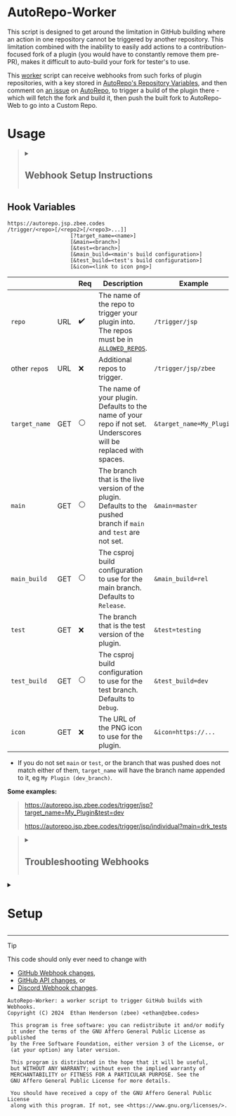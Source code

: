 # AutoRepo-Worker

This script is designed to get around the limitation in GitHub
building where an action in one repository cannot be 
triggered by another repository.
This limitation combined with the inability to easily add 
actions to a contribution-focused fork of a plugin (you would 
have to constantly remove them pre-PR),
makes it difficult to auto-build your fork for tester's to use.

This [worker](https://autorepo.jsp.zbee.codes/worker)
script can receive webhooks from such forks of plugin 
repositories, with a key stored in
[AutoRepo's Repository Variables](https://github.com/Just-Some-Plugins/AutoRepo/settings/variables/actions),
and then comment on [an issue](https://github.com/Just-Some-Plugins/AutoRepo/issues/1) on
[AutoRepo](https://github.com/Just-Some-Plugins/AutoRepo), to 
trigger a build of the plugin there - which will fetch the 
fork and build it, then push the built fork to AutoRepo-Web 
to go into a Custom Repo.

# Usage

<blockquote><details><summary>

## Webhook Setup Instructions

</summary>

To use this worker, you need to set up a webhook on your 
plugin's repository.

1. Go to your repository's settings.
2. Go to `Webhooks`.
3. Click `Add webhook`.
4. Set the `Payload URL` to `https://autorepo.jsp.zbee.codes/trigger/...`
   - Replace the `...` with your desired variables from below.
5. Set the `Content type` to `application/json`.
6. Set the `Secret` to the key you were given.
   - Your key must have access to the repos you attempt to 
     trigger [here](https://github.com/Just-Some-Plugins/AutoRepo/settings/variables/actions/ALLOWED_REPOS_FOR_USERS)
     in `ALLOWED_REPOS_FOR_USERS`.
7. Select `Let me select individual events` and select 
   `Branch or tag creation`.
8. Click `Add webhook`.

</details></blockquote>

## Hook Variables

```
https://autorepo.jsp.zbee.codes
/trigger/<repo>[/<repo2>[/<repo3>...]]
                    [?target_name=<name>]
                    [&main=<branch>]
                    [&test=<branch>]
                    [&main_build=<main's build configuration>]
                    [&test_build=<test's build configuration>]
                    [&icon=<link to icon png>]
```

|               |     | Req                | Description                                                                                                                                                                          | Example                  |
|---------------|-----|--------------------|--------------------------------------------------------------------------------------------------------------------------------------------------------------------------------------|--------------------------|
| `repo`        | URL | :heavy_check_mark: | The name of the repo to trigger your plugin into.<br>The repos must be in [`ALLOWED_REPOS`](https://github.com/Just-Some-Plugins/AutoRepo/settings/variables/actions/ALLOWED_REPOS). | `/trigger/jsp`           |
| other `repo`s | URL | :x:                | Additional repos to trigger.                                                                                                                                                         | `/trigger/jsp/zbee`      |
| `target_name` | GET | :white_circle:     | The name of your plugin.<br>Defaults to the name of your repo if not set.<br>Underscores will be replaced with spaces.<br>                                                           | `&target_name=My_Plugin` |
| `main`        | GET | :white_circle:     | The branch that is the live version of the plugin.<br/>Defaults to the pushed branch if `main` and `test` are not set.                                                               | `&main=master`           |
| `main_build`  | GET | :white_circle:     | The csproj build configuration to use for the main branch.<br/>Defaults to `Release`.                                                                                                | `&main_build=rel`        |
| `test`        | GET | :x:                | The branch that is the test version of the plugin.                                                                                                                                   | `&test=testing`          |
| `test_build`  | GET | :white_circle:     | The csproj build configuration to use for the test branch.<br/>Defaults to `Debug`.                                                                                                  | `&test_build=dev`        |
| `icon`        | GET | :x:                | The URL of the PNG icon to use for the plugin.                                                                                                                                       | `&icon=https://...`      |

- If you do not set `main` or `test`, or the branch that was 
  pushed does not match either of them, `target_name` will 
  have the branch name appended to it, eg `My Plugin (dev_branch)`.

**Some examples:**
> https://autorepo.jsp.zbee.codes/trigger/jsp?target_name=My_Plugin&test=dev
> 
> https://autorepo.jsp.zbee.codes/trigger/jsp/individual?main=drk_tests

<blockquote><details><summary>

## Troubleshooting Webhooks

</summary>

If you are having trouble with the webhook, you can refer to the
Recent Deliveries section of your webhook's settings to see what
the worker replied with.

Additionally, you can check [the trigger log issue](https://github.com/Just-Some-Plugins/AutoRepo/issues/1)
for the triggering data from the worker; specifically the 
collapsed section `Raw Trigger Data` at the bottom of the 
most recent comment regarding your plugin.

You may also check the [latest build](https://github.com/Just-Some-Plugins/AutoRepo/actions)
to see if the build script is failing for some reason with 
your plugin.

Finally, you can copy the link to the specific trigger log 
comment and post a new issue to AutoRepo with the link.

</details></blockquote>

<details><summary>

# Setup

</summary>

## Worker Variables

These Environment Variables are required to be present on the
worker.

| Variable Name | Value                                                                 | Link                                                             |
|---------------|-----------------------------------------------------------------------|------------------------------------------------------------------|
| Read_Keys     | Fine-Grained PAT with Repository: Variables: Read, on AutoRepo        | [->](https://github.com/settings/personal-access-tokens/3693504) |
| Issue_Comment | Fine-Grained PAT with Repository: Issues: Read and Write, on AutoRepo | [->](https://github.com/settings/personal-access-tokens/3693515) |

## Repository Variables

These Actions Variables are required to be present on 
AutoRepo, the repository that the worker is triggering builds on.

Setup under `Secrets and Variables` > `Actions` > `Variables` in
the repository settings.

| Variable Name           | Value                                                                                                                                         | Link                                                                                                   |
|-------------------------|-----------------------------------------------------------------------------------------------------------------------------------------------|--------------------------------------------------------------------------------------------------------|
| ALLOWED_REPOS           | A comma-separated list of plugin repository choices allowed. Spaces/line-breaks permitted                                                     | [->](https://github.com/Just-Some-Plugins/AutoRepo/settings/variables/actions/ALLOWED_REPOS)           |
| ALLOWED_REPOS_FOR_USERS | A line-break-separated list of key owner's names, a colon, then a comma-separated list of plugin repositories they can access, or `*` or `-`. | [->](https://github.com/Just-Some-Plugins/AutoRepo/settings/variables/actions/ALLOWED_REPOS_FOR_USERS) |

### `ALLOWED_REPOS` example
```
just-some-plugins,
dev,
zbee-personal
```

### `ALLOWED_REPOS_FOR_USERS` example
```
zbee: *
alice: just-some-plugins, dev
testing: -
```

### Key example
Yes, ideally keys would be secrets instead of variables, but 
it is not possible to read secrets via the GitHub API.

> *Variable name:* `zbee`, 
`zbee__fork`
> 
> *Value:* `<key value>`

The name of the variable before two underscores is the name of
the user who owns the key.

So, `zbee__fork` is another key for `zbee`.
And because in `ALLOWED_REPOS_FOR_USERS` `zbee` has `*` 
access in the above example, `zbee` and `zbee__fork` keys can 
both be used to access any plugin repository.

</details>

---

> [!TIP]
> This code should only ever need to change with
> - [GitHub Webhook changes](https://github.blog/changelog/label/webhooks/),
> - [GitHub API changes](https://github.blog/changelog/label/api,apis/), or
> - [Discord Webhook changes](https://discord.com/developers/docs/change-log).

    AutoRepo-Worker: a worker script to trigger GitHub builds with Webhooks.
    Copyright (C) 2024  Ethan Henderson (zbee) <ethan@zbee.codes>

     This program is free software: you can redistribute it and/or modify
     it under the terms of the GNU Affero General Public License as published
     by the Free Software Foundation, either version 3 of the License, or
     (at your option) any later version.

     This program is distributed in the hope that it will be useful,
     but WITHOUT ANY WARRANTY; without even the implied warranty of
     MERCHANTABILITY or FITNESS FOR A PARTICULAR PURPOSE. See the
     GNU Affero General Public License for more details.

     You should have received a copy of the GNU Affero General Public License
     along with this program. If not, see <https://www.gnu.org/licenses/>. 
